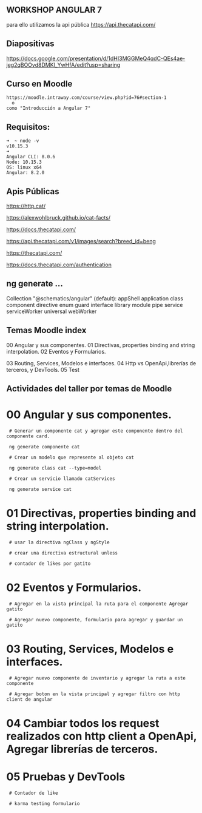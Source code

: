 ## WORKSHOP ANGULAR 7

para ello utilizamos la api pública
https://api.thecatapi.com/

## Diapositivas

https://docs.google.com/presentation/d/1dHI3MGGMeQ4qdC-QEs4ae-jeg2qBOOvd8DMKl_YwHfA/edit?usp=sharing

## Curso en Moodle

    https://moodle.intraway.com/course/view.php?id=76#section-1
      o 
    como "Introducción a Angular 7"

## Requisitos: 

```
➜  ~ node -v
v10.15.3
➜  
Angular CLI: 8.0.6
Node: 10.15.3
OS: linux x64
Angular: 8.2.0
```

## Apis Públicas

https://http.cat/

https://alexwohlbruck.github.io/cat-facts/

https://docs.thecatapi.com/

https://api.thecatapi.com/v1/images/search?breed_id=beng

https://thecatapi.com/

https://docs.thecatapi.com/authentication


## ng generate ... 
  Collection "@schematics/angular" (default):
    appShell
    application
    class
    component
    directive
    enum
    guard
    interface
    library
    module
    pipe
    service
    serviceWorker
    universal
    webWorker



## Temas Moodle index 
 00 Angular y sus componentes.
 01 Directivas, properties binding and string interpolation.
 02 Eventos y Formularios.

 03 Routing, Services, Modelos e interfaces.
 04 Http vs OpenApi,librerías de terceros, y DevTools.
 05 Test

## Actividades del taller por temas de Moodle

 # 00 Angular y sus componentes.
     # Generar un componente cat y agregar este componente dentro del componente card.
 
     ng generate componente cat

     # Crear un modelo que represente al objeto cat

     ng generate class cat --type=model

     # Crear un servicio llamado catServices

     ng generate service cat

 # 01 Directivas, properties binding and string interpolation. 

     # usar la directiva ngClass y ngStyle

     # crear una directiva estructural unless 

     # contador de likes por gatito

 # 02 Eventos y Formularios.

     # Agregar en la vista principal la ruta para el componente Agregar gatito

     # Agregar nuevo componente, formulario para agregar y guardar un gatito

 # 03 Routing, Services, Modelos e interfaces. 

     # Agregar nuevo componente de inventario y agregar la ruta a este componente

     # Agregar boton en la vista principal y agregar filtro con http client de angular

 # 04 Cambiar todos los request realizados con http client a OpenApi, Agregar librerías de terceros.

 # 05 Pruebas y DevTools

     # Contador de like

     # karma testing formulario
